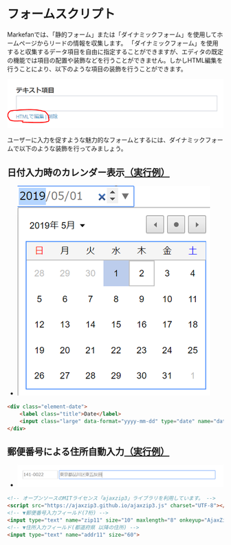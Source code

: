 # フォームスクリプト  

Markefanでは、「静的フォーム」または「ダイナミックフォーム」を使用してホームページからリードの情報を収集します。
「ダイナミックフォーム」を使用すると収集するデータ項目を自由に指定することができますが、エディタの既定の機能では項目の配置や装飾などを行うことができません。しかしHTML編集を行うことにより、以下のような項目の装飾を行うことができます。

![ダイナミックフォームでのHTML編集](./img/HtmlEdit.png)

ユーザーに入力を促すような魅力的なフォームとするには、ダイナミックフォームで以下のような装飾を行ってみましょう。 

## 日付入力時のカレンダー表示[（実行例）](https://staging.lead-nurture.com/form/dynamicForm/9/412)  

- ![日付入力時のカレンダー表示](./img/calender.png)

``` html
<div class="element-date">
    <label class="title">Date</label>
    <input class="large" data-format="yyyy-mm-dd" type="date" name="date" placeholder="yyyy-mm-dd">
</div>
```

## 郵便番号による住所自動入力[（実行例）](https://lead-nurture.com/form/dynamicForm/22/129)  

- ![郵便番号による住所自動入力](./img/postalcode.png)

``` html
<!-- オープンソースのMITライセンス「ajaxzip3」ライブラリを利用しています。 -->
<script src="https://ajaxzip3.github.io/ajaxzip3.js" charset="UTF-8"></script>
<!-- ▼郵便番号入力フィールド(7桁) -->
<input type="text" name="zip11" size="10" maxlength="8" onkeyup="AjaxZip3.zip2addr(this,'','addr11','addr11');">
<!-- ▼住所入力フィールド(都道府県 以降の住所) -->
<input type="text" name="addr11" size="60">
```
